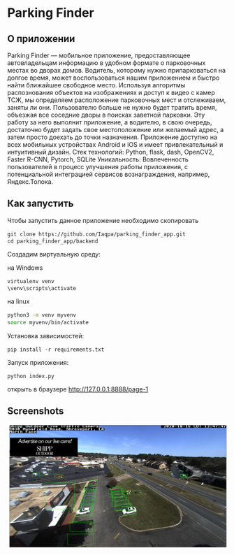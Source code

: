 # Parking Finder

## О приложении

Parking Finder — мобильное приложение, предоставляющее автовладельцам информацию в удобном формате о парковочных местах во дворах домов. Водитель, которому нужно припарковаться на долгое время, может воспользоваться нашим приложением и быстро найти ближайшее свободное место. Используя алгоритмы распознования объектов на изображениях и доступ к видео с камер ТСЖ, мы определяем расположение парковочных мест и отслеживаем, заняты ли они. Пользователю больше не нужно будет тратить время, объезжая все соседние дворы в поисках заветной парковки. Эту работу за него выполнит приложение, а водителю, в свою очередь, достаточно будет задать свое местоположение или желаемый адрес, а затем просто доехать до точки назначения. 
Приложение доступно на всех мобильных устройствах Android и iOS и имеет привлекательный и интуитивный дизайн.
Стек технологий: Python, flask, dash, OpenCV2, Faster R-CNN, Pytorch, SQLite
Уникальность: Вовлеченность пользователей в процесс улучшения работы приложения, с потенциальной интеграцией сервисов вознаграждения, например, Яндекс.Толока.

## Как запустить

Чтобы запустить данное приложение необходимо скопировать 

```
git clone https://github.com/Iaqpa/parking_finder_app.git
cd parking_finder_app/backend
```

Создадим виртуальную среду:

на Windows

```
virtualenv venv 
\venv\scripts\activate
```

на linux

```bash
python3 -m venv myvenv
source myvenv/bin/activate
```

Установка зависимостей:

```
pip install -r requirements.txt
```
Запуск приложения:

```
python index.py
```
открыть в браузере http://127.0.0.1:8888/page-1

## Screenshots

![demo.png](backend/demo.png)

